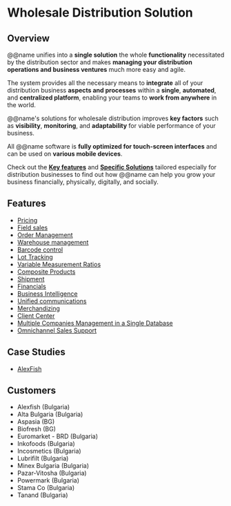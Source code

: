 # Wholesale Distribution Solution

## Overview

@@name unifies into a **single solution** the whole **functionality** necessitated by the distribution sector and makes **managing your distribution operations and business ventures** much more easy and agile.  

The system provides all the necessary means to **integrate** all of your distribution business **aspects and processes** within a **single**, **automated**, and **centralized platform**, enabling your teams to **work from anywhere** in the world.  

@@name's solutions for wholesale distribution improves **key factors** such as **visibility**, **monitoring**, and **adaptability** for viable performance of your business.  

All @@name software is **fully optimized for touch-screen interfaces** and can be used on **various mobile devices**.  

Check out the **[Key features](~/solutions/wholesale-distribution/key-features-for-distribution.md)** and **[Specific Solutions](~/solutions/wholesale-distribution/solutions-for-distribution-businesses.md)** tailored especially for distribution businesses to find out how @@name can help you grow your business financially, physically, digitally, and socially.

## Features

* [Pricing](~/features/crm/pricing.md)
* [Field sales](~/features/third-party-apps/mobileseller.md)
* [Order Management](~/features/crm/sales.md)
* [Warehouse management](~/features/logistics/warehouse_management.md)
* [Barcode control](~/features/logistics/barcode-control.md)
* [Lot Tracking](~/features/logistics/lot-tracking.md)
* [Variable Measurement Ratios](~/features/logistics/variable-measurement-ratios.md)
* [Composite Products](~/features/logistics/composite-products.md)
* [Shipment](~/features/logistics/shipment.md)
* [Financials](~/features/financials/index.md)
* [Business Intelligence](~/features/general/business-intelligence.md)
* [Unified communications](~/features/crm/unified-communications.md)
* [Merchandizing](~/features/crm/merchandising.md)
* [Client Center](~/features/crm/client-center.md)
* [Multiple Companies Management in a Single Database](~/features/general/multi-company.md)
* [Omnichannel Sales Support](~/features/crm/omnichannel-sales.md)

## Case Studies

* [AlexFish](~/customers/alexfish-case-study.md)

## Customers

* Alexfish (Bulgaria)
* Alta Bulgaria (Bulgaria)
* Aspasia (BG)
* Biofresh (BG)
* Euromarket - BRD (Bulgaria)
* Inkofoods (Bulgaria)
* Incosmetics (Bulgaria)
* Lubrifilt (Bulgaria)
* Minex Bulgaria (Bulgaria)
* Pazar-Vitosha (Bulgaria)
* Powermark (Bulgaria)
* Stama Co (Bulgaria)
* Tanand (Bulgaria)
